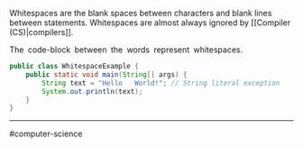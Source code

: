 Whitespaces are the blank spaces between characters and blank lines between statements. Whitespaces are almost always ignored by [[Compiler (CS)|compilers]].

The` `code-block` `between` `the` `words` `represent` `whitespaces.

```java
public class WhitespaceExample {
    public static void main(String[] args) {
        String text = "Hello   World!"; // String literal exception
        System.out.println(text);
    }
}
```

---
#computer-science 